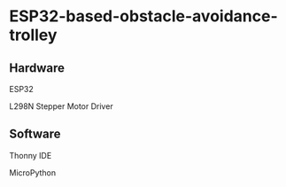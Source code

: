 # ESP32-based-obstacle-avoidance-trolley
<h2>Hardware</h2>
<p>ESP32</p>
<p>L298N Stepper Motor Driver</p>

<h2>Software</h2>
<p>Thonny IDE</p>
<p>MicroPython</p>

